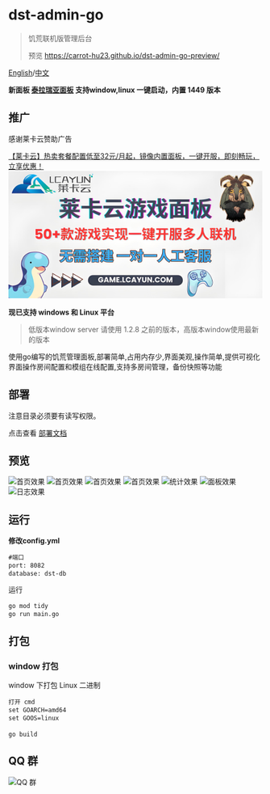 # dst-admin-go
> 饥荒联机版管理后台
> 
> 预览 https://carrot-hu23.github.io/dst-admin-go-preview/

[English](README-EN.md)/[中文](README.md)

**新面板 [泰拉瑞亚面板](https://github.com/carrot-hu23/terraria-panel-app) 支持window,linux 一键启动，内置 1449 版本**

## 推广
感谢莱卡云赞助广告

[【莱卡云】热卖套餐配置低至32元/月起，镜像内置面板，一键开服，即刻畅玩，立享优惠！](https://www.lcayun.com/aff/OYXIWEQC)
![tengxunad1](docs/image/莱卡云游戏面板.png)


**现已支持 windows 和 Linux 平台**
> 低版本window server 请使用 1.2.8 之前的版本，高版本window使用最新的版本

使用go编写的饥荒管理面板,部署简单,占用内存少,界面美观,操作简单,提供可视化界面操作房间配置和模组在线配置,支持多房间管理，备份快照等功能

## 部署
注意目录必须要有读写权限。

点击查看 [部署文档](https://carrot-hu23.github.io/dst-admin-go-docs/)

## 预览

![首页效果](docs/image/登录.png)
![首页效果](docs/image/房间.png)
![首页效果](docs/image/mod.png)
![首页效果](docs/image/mod配置.png)
![统计效果](docs/image/统计.png)
![面板效果](docs/image/面板.png)
![日志效果](docs/image/日志.png)


## 运行

**修改config.yml**
```
#端口
port: 8082
database: dst-db
```


运行
```
go mod tidy
go run main.go
```

## 打包


### window 打包

window 下打包 Linux 二进制

```
打开 cmd
set GOARCH=amd64
set GOOS=linux

go build
```

## QQ 群
![QQ 群](docs/image/饥荒开服面板交流issue群聊二维码.png)


